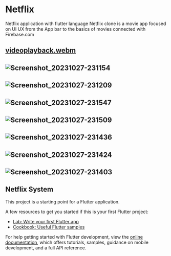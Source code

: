 # Netflix

Netflix application with flutter language
Netflix clone is a movie app focused on UI UX
from the App bar to the basics of movies
connected with Firebase.com

[videoplayback.webm](https://github.com/abdelrahman-shehata99/netflix/assets/134742267/18372f41-4e77-4ccf-8b4f-a88fa83e4258)
--------
![Screenshot_20231027-231154](https://github.com/abdelrahman-shehata99/netflix/assets/134742267/10a0a671-7478-407e-a7ba-f0c5d21e0cd1)
--------
![Screenshot_20231027-231209](https://github.com/abdelrahman-shehata99/netflix/assets/134742267/9786f558-5062-42b3-8bc3-d715e2ddb600)
--------
![Screenshot_20231027-231547](https://github.com/abdelrahman-shehata99/netflix/assets/134742267/816fe19c-40f8-44d1-b647-623846fd0d67)
-------
![Screenshot_20231027-231509](https://github.com/abdelrahman-shehata99/netflix/assets/134742267/7fb6ad08-33b9-4ca3-9ac1-ed5027430520)
-------
![Screenshot_20231027-231436](https://github.com/abdelrahman-shehata99/netflix/assets/134742267/cfa3101d-39e3-4170-8a78-69373388c69d)
-------
![Screenshot_20231027-231424](https://github.com/abdelrahman-shehata99/netflix/assets/134742267/bc20854e-c256-4b53-8e9f-b8fa4c14b6de)
-------
![Screenshot_20231027-231403](https://github.com/abdelrahman-shehata99/netflix/assets/134742267/76ab93e6-60fb-48d3-844f-58d2d0ac7c93)
-------

## Netflix System

This project is a starting point for a Flutter application.

A few resources to get you started if this is your first Flutter project:

- [Lab: Write your first Flutter app](https://docs.flutter.dev/get-started/codelab)
- [Cookbook: Useful Flutter samples](https://docs.flutter.dev/cookbook)

For help getting started with Flutter development, view the
[online documentation](https://docs.flutter.dev/), which offers tutorials,
samples, guidance on mobile development, and a full API reference.
